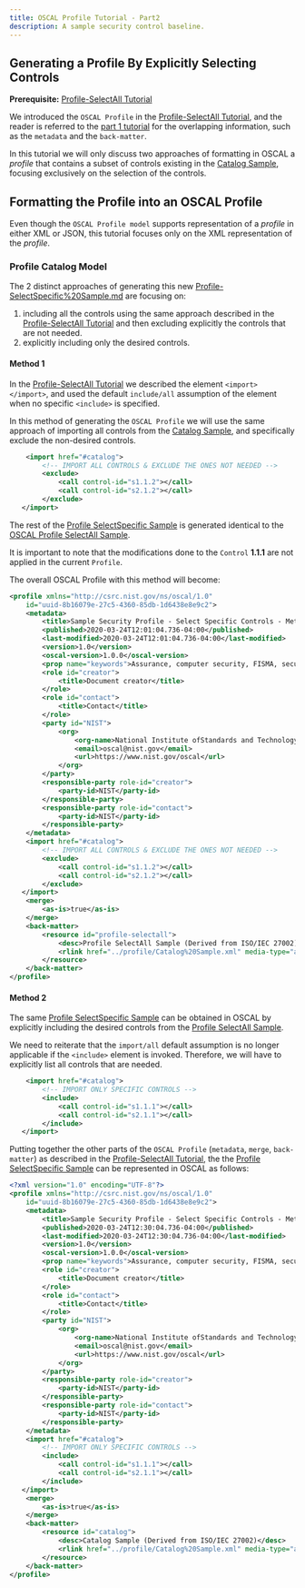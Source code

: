 ```yaml
---
title: OSCAL Profile Tutorial - Part2
description: A sample security control baseline.
---
```


## Generating a Profile By Explicitly Selecting Controls

**Prerequisite:** [Profile-SelectAll Tutorial](./Profile-SelectAll%20Tutorial.md)

We introduced the `OSCAL Profile` in the [Profile-SelectAll Tutorial](./Profile-SelectAll%20Tutorial.md), and the reader
is referred to the [part 1 tutorial](./Profile-SelectAll%20Tutorial.md) for the overlapping information, such as the `metadata`
and the `back-matter`.

In this tutorial we will only discuss two approaches of formatting in OSCAL a *profile* that contains a subset of 
controls existing in the [Catalog Sample](../catalog/Catalog%20Sample.md), focusing exclusively on the selection of the controls.

##	Formatting the Profile into an OSCAL Profile

Even though the `OSCAL Profile model` supports representation of a *profile* in either XML or JSON,
this tutorial focuses only on the XML representation of the *profile*.

###	Profile Catalog Model

The 2 distinct approaches of generating this new [Profile-SelectSpecific%20Sample.md](./Profile-SelectAll%20Sample.md) are focusing on:

1. including all the controls using the same approach described in the [Profile-SelectAll Tutorial](./Profile-SelectAll%20Tutorial.md) and then excluding explicitly the controls that are not needed.
1. explicitly including only the desired controls.

#### Method 1

In the [Profile-SelectAll Tutorial](./Profile-SelectAll%20Tutorial.md) we described the element `<import></import>`, and
used the default `include/all` assumption of the element when no specific `<include>` is specified. 

In this method of generating the `OSCAL Profile` we will use the same approach of importing all 
controls from the [Catalog Sample](../catalog/Catalog%20Sample.md), and specifically
exclude the non-desired controls.

```xml
    <import href="#catalog">
        <!-- IMPORT ALL CONTROLS & EXCLUDE THE ONES NOT NEEDED -->
        <exclude>
            <call control-id="s1.1.2"></call>
            <call control-id="s2.1.2"></call>
        </exclude>
   </import>
```

The rest of the [Profile SelectSpecific Sample](./Profile-SelectSpecific%20Sample.md) is generated identical to the
[OSCAL Profile SelectAll Sample](./Profile-SelectAll%20Sample.xml).

It is important to note that the modifications done to the `Control` **1.1.1** are not applied 
in the current `Profile`.

The overall OSCAL Profile with this method will become:

```xml
<profile xmlns="http://csrc.nist.gov/ns/oscal/1.0" 
    id="uuid-8b16079e-27c5-4360-85db-1d6438e8e9c2">
    <metadata>
        <title>Sample Security Profile - Select Specific Controls - Method 1</title>
        <published>2020-03-24T12:01:04.736-04:00</published>
        <last-modified>2020-03-24T12:01:04.736-04:00</last-modified>
        <version>1.0</version>
        <oscal-version>1.0.0</oscal-version>
        <prop name="keywords">Assurance, computer security, FISMA, security controls, security requirements</prop>
        <role id="creator">
            <title>Document creator</title>
        </role>
        <role id="contact">
            <title>Contact</title>
        </role>
        <party id="NIST">
            <org>
                <org-name>National Institute ofStandards and Technology</org-name>
                <email>oscal@nist.gov</email>
                <url>https://www.nist.gov/oscal</url>
            </org>
        </party>
        <responsible-party role-id="creator">
            <party-id>NIST</party-id>
        </responsible-party>
        <responsible-party role-id="contact">
            <party-id>NIST</party-id>
        </responsible-party>
    </metadata>
    <import href="#catalog">
        <!-- IMPORT ALL CONTROLS & EXCLUDE THE ONES NOT NEEDED -->
        <exclude>
            <call control-id="s1.1.2"></call>
            <call control-id="s2.1.2"></call>
        </exclude>
   </import>
    <merge>
        <as-is>true</as-is>
    </merge>
    <back-matter>
        <resource id="profile-selectall">
            <desc>Profile SelectAll Sample (Derived from ISO/IEC 27002)</desc>
            <rlink href="../profile/Catalog%20Sample.xml" media-type="application/oscal.profile+xml"/>
        </resource>
    </back-matter>
</profile>
```

#### Method 2

The same [Profile SelectSpecific Sample](./Profile-SelectSpecific%20Sample.md) can be obtained in OSCAL
by explicitly including the desired controls from the [Profile SelectAll Sample](./Profile-SelectAll%20Sample.xml).

We need to reiterate that the `import/all` default assumption is no longer applicable if the `<include>` element is invoked.
Therefore, we will have to explicitly list all controls that are needed.

```xml
    <import href="#catalog">
        <!-- IMPORT ONLY SPECIFIC CONTROLS -->
        <include>
            <call control-id="s1.1.1"></call>
            <call control-id="s2.1.1"></call>
        </include>
   </import>
```
Putting together the other parts of the `OSCAL Profile` (`metadata`, `merge`, `back-matter`) 
as described in the [Profile-SelectAll Tutorial](./Profile-SelectAl%20Tutorial.md), the
the [Profile SelectSpecific Sample](./Profile-SelectSpecific%20Sample.md) can be represented in OSCAL as follows:

```xml
<?xml version="1.0" encoding="UTF-8"?>
<profile xmlns="http://csrc.nist.gov/ns/oscal/1.0" 
    id="uuid-8b16079e-27c5-4360-85db-1d6438e8e9c2">
    <metadata>
        <title>Sample Security Profile - Select Specific Controls - Method 2</title>
        <published>2020-03-24T12:30:04.736-04:00</published>
        <last-modified>2020-03-24T12:30:04.736-04:00</last-modified>
        <version>1.0</version>
        <oscal-version>1.0.0</oscal-version>
        <prop name="keywords">Assurance, computer security, FISMA, security controls, security requirements</prop>
        <role id="creator">
            <title>Document creator</title>
        </role>
        <role id="contact">
            <title>Contact</title>
        </role>
        <party id="NIST">
            <org>
                <org-name>National Institute ofStandards and Technology</org-name>
                <email>oscal@nist.gov</email>
                <url>https://www.nist.gov/oscal</url>
            </org>
        </party>
        <responsible-party role-id="creator">
            <party-id>NIST</party-id>
        </responsible-party>
        <responsible-party role-id="contact">
            <party-id>NIST</party-id>
        </responsible-party>
    </metadata>
    <import href="#catalog">
        <!-- IMPORT ONLY SPECIFIC CONTROLS -->
        <include>
            <call control-id="s1.1.1"></call>
            <call control-id="s2.1.1"></call>
        </include>
   </import>
    <merge>
        <as-is>true</as-is>
    </merge>
    <back-matter>
        <resource id="catalog">
            <desc>Catalog Sample (Derived from ISO/IEC 27002)</desc>
            <rlink href="../profile/Catalog%20Sample.xml" media-type="application/oscal.catalog+xml"/>
        </resource>
    </back-matter>
</profile>
```